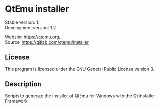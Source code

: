 # QtEmu installer

Stable version: 1.1 <br />
Development version: 1.2 <br />

Website: https://qtemu.org/ <br />
Source: https://gitlab.com/qtemu/installer

## License

This program is licensed under the GNU General Public License version 3.

## Description

Scripts to generate the installer of QtEmu for Windows with the Qt Installer Framework
